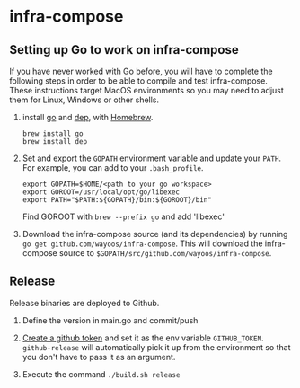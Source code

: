 # infra-compose

## Setting up Go to work on infra-compose

If you have never worked with Go before, you will have to complete the following
steps in order to be able to compile and test infra-compose. These instructions target MacOS environments
so you may need to adjust them for Linux, Windows or other shells.

1. install [go](https://golang.org) and [dep](https://golang.github.io/dep/), with [Homebrew](https://brew.sh).

    ```
    brew install go
    brew install dep
    ```

2. Set and export the `GOPATH` environment variable and update your `PATH`. For
   example, you can add to your `.bash_profile`.

    ```
    export GOPATH=$HOME/<path to your go workspace>
    export GOROOT=/usr/local/opt/go/libexec
    export PATH="$PATH:${GOPATH}/bin:${GOROOT}/bin"
    ```
    
    Find GOROOT with `brew --prefix go` and add 'libexec'

3. Download the infra-compose source (and its dependencies) by running `go get
   github.com/wayoos/infra-compose`. This will download the infra-compose source to
   `$GOPATH/src/github.com/wayoos/infra-compose`.

## Release

Release binaries are deployed to Github.

1. Define the version in main.go and commit/push

2. [Create a github token](https://help.github.com/articles/creating-a-personal-access-token-for-the-command-line/)
    and set it as the env variable `GITHUB_TOKEN`. `github-release` will automatically pick it up from the
    environment so that you don't have to pass it as an argument.

3. Execute the command `./build.sh release`
